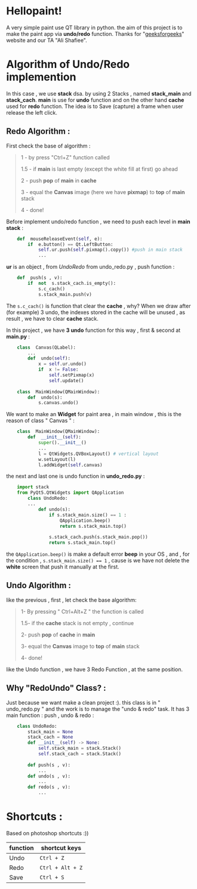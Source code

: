 # Hellopaint!
A very simple paint use QT library in python. the aim of this project is to make the paint app via **undo/redo** function. Thanks for "[geeksforgeeks](https://www.geeksforgeeks.org/pyqt5-create-paint-application/)" website and our TA "Ali Shafiee".

# Algorithm of Undo/Redo implemention
In this case , we use **stack** dsa. by using 2 Stacks , named **stack_main** and  **stack_cach**. **main** is use for **undo** function and on the other hand **cache** used for **redo** function. The idea is to Save (capture) a frame when user release the left click.



##  **Redo Algorithm** :
First check the base of algorithm :

> 1 - by press "Ctrl+Z" function called
> 
> 1.5 - if **main**  is last empty (except the white fill at first) go ahead
> 
> 2 - push **pop** of **main** in **cache**
> 
> 3 - equal the **Canvas** image (here we have **pixmap**) to **top** of **main** stack
> 
> 4 - done!

Before implement undo/redo function , we need to push each level in **main stack** :

```python
    def  mouseReleaseEvent(self, e):
	    if  e.button() == Qt.LeftButton:
			self.ur.push(self.pixmap().copy()) #push in main stack
			...
```
**ur** is an object , from *UndoRedo* from undo_redo.py , push function :
```python
    def  push(s , v):
	    if  not  s.stack_cach.is_empty():
		    s.c_cach()
		    s.stack_main.push(v)
```
The `s.c_cach()` is function that clear the **cache** , why? When we draw after (for example) 3 undo, the indexes stored in the cache will be unused , as result , we have to clear **cache** stack.

In this project , we have **3 undo** function for this way , first & second at **main.py** :
```python
    class  Canvas(QLabel):
	    ...
	    def  undo(self):
		    x = self.ur.undo()
			if  x != False:
				self.setPixmap(x)
				self.update()
	
	class  MainWindow(QMainWindow):
		def  undo(s):
			s.canvas.undo()
```
We want to make an **Widget** for paint area , in main window , this is the reason of class " Canvas " :
```python
	class  MainWindow(QMainWindow):
		def  __init__(self):
			super().__init__()
			...
			l = QtWidgets.QVBoxLayout() # vertical layout
			w.setLayout(l)
			l.addWidget(self.canvas)
```
the next and last one is undo function in **undo_redo.py** :
```python
    import stack
    from PyQt5.QtWidgets import QApplication
	    class UndoRedo:
	    ...
		    def undo(s):
			    if s.stack_main.size() == 1 :
				    QApplication.beep()
				    return s.stack_main.top()
				
				s.stack_cach.push(s.stack_main.pop())
				return s.stack_main.top()
```
the `QApplication.beep()` is make a default error **beep** in your OS , and , for the condition , ````s.stack_main.size() == 1```` , cause is we have not delete the **white** screen that push it manually at the first.

##  **Undo Algorithm** :
like the previous , first , let check the base algorithm:

> 1- By pressing  " Ctrl+Alt+Z " the function is called
> 
> 1.5- if the **cache** stack is not empty , continue
> 
> 2- push **pop** of **cache** in **main**
> 
> 3- equal the **Canvas** image to **top** of **main** stack
> 
> 4- done!

like the Undo function , we have 3 Redo Function , at the same position.

##  **Why "RedoUndo" Class?** :

Just because we want make a clean project :). this class is in " undo_redo.py " and the work is to manage the "undo & redo" task.
It has 3 main function : push , undo & redo :

```python
    class UndoRedo:
	    stack_main = None
	    stack_cach = None
	    def __init__(self) -> None:
		    self.stack_main = stack.Stack()
		    self.stack_cach = stack.Stack()
		    
		def push(s , v):
		    ...
		def undo(s , v):
			...
		def redo(s , v):
			...
```
#  Shortcuts :
Based on photoshop shortcuts :))

| function | shortcut keys |
|--|--|
| Undo | `Ctrl + Z` |
| Redo | `Ctrl + Alt + Z` |
| Save | `Ctrl + S` 



